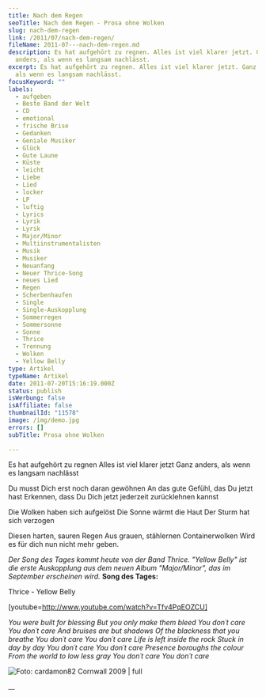 ```yaml
---
title: Nach dem Regen
seoTitle: Nach dem Regen - Prosa ohne Wolken
slug: nach-dem-regen
link: /2011/07/nach-dem-regen/
fileName: 2011-07---nach-dem-regen.md
description: Es hat aufgehört zu regnen. Alles ist viel klarer jetzt. Ganz
  anders, als wenn es langsam nachlässt.
excerpt: Es hat aufgehört zu regnen. Alles ist viel klarer jetzt. Ganz anders,
  als wenn es langsam nachlässt.
focusKeyword: ""
labels:
  - aufgeben
  - Beste Band der Welt
  - CD
  - emotional
  - frische Brise
  - Gedanken
  - Geniale Musiker
  - Glück
  - Gute Laune
  - Küste
  - leicht
  - Liebe
  - Lied
  - locker
  - LP
  - luftig
  - Lyrics
  - Lyrik
  - Lyrik
  - Major/Minor
  - Multiinstrumentalisten
  - Musik
  - Musiker
  - Neuanfang
  - Neuer Thrice-Song
  - neues Lied
  - Regen
  - Scherbenhaufen
  - Single
  - Single-Auskopplung
  - Sommerregen
  - Sommersonne
  - Sonne
  - Thrice
  - Trennung
  - Wolken
  - Yellow Belly
type: Artikel
typeName: Artikel
date: 2011-07-20T15:16:19.000Z
status: publish
isWerbung: false
isAffiliate: false
thumbnailId: "11578"
image: /img/demo.jpg
errors: []
subTitle: Prosa ohne Wolken
  
---
```


Es hat aufgehört zu regnen Alles ist viel klarer jetzt Ganz anders, als wenn es
langsam nachlässt

Du musst Dich erst noch daran gewöhnen An das gute Gefühl, das Du jetzt hast
Erkennen, dass Du Dich jetzt jederzeit zurücklehnen kannst

Die Wolken haben sich aufgelöst Die Sonne wärmt die Haut Der Sturm hat sich
verzogen

Diesen harten, sauren Regen Aus grauen, stählernen Containerwolken Wird es für
dich nun nicht mehr geben.

_Der Song des Tages kommt heute von der Band Thrice. "Yellow Belly" ist die
erste Auskopplung aus dem neuen Album "Major/Minor", das im September erscheinen
wird._ **Song des Tages:**

Thrice - Yellow Belly

[youtube=http://www.youtube.com/watch?v=Tfv4PqEOZCU]

_You were built for blessing_ _But you only make them bleed_ _You don´t care_
_You don´t care_ _And bruises are but shadows_ _Of the blackness that you
breathe_ _You don´t care_ _You don´t care_ _Life is left inside the rock_ _Stuck
in day by day_ _You don´t care_ _You don´t care_ _Presence boroughs the colour_
_From the world to low less gray_ _You don´t care_ _You don´t care_

![Foto: cardamon82 Cornwall 2009 | full](http://cardamonchai.files.wordpress.com/2011/07/p51900171.jpg "Foto: cardamon82 Cornwall 2009")

\_\_ <pre></pre>

  